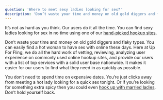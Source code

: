 ```yaml
---
question: 'Where to meet sexy ladies looking for sex?'
description: 'Don’t waste your time and money on old gold diggers and flaky types. You can easily find a hot woman to have sex with online these days.'
---
```


It’s not as hard as you think. Our users do it all the time. You can find sexy ladies looking for sex in no time using one of our [hand-picked hookup sites](/hookup/).

Don’t waste your time and money on old gold diggers and flaky types. You can easily find a hot woman to have sex with online these days. Here at Up For Fling, we do all the hard work of vetting, reviewing, analyzing user experience on commonly used online hookup sites, and provide our users with a list of top services with a solid user base nationwide. It makes it easier for our users to find what they need in as quickly as possible.

You don’t need to spend time on expensive dates. You’re just clicks away from meeting a hot lady looking for a quick sex tonight. Or if you’re looking for something extra spicy then you could even [hook up with married ladies](/where-to-find-married-ladies-looking-for-sex/). Don’t hold yourself back.
